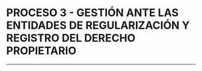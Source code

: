 # PROCESO 3 - GESTIÓN ANTE LAS ENTIDADES DE REGULARIZACIÓN Y REGISTRO DEL DERECHO PROPIETARIO

---





